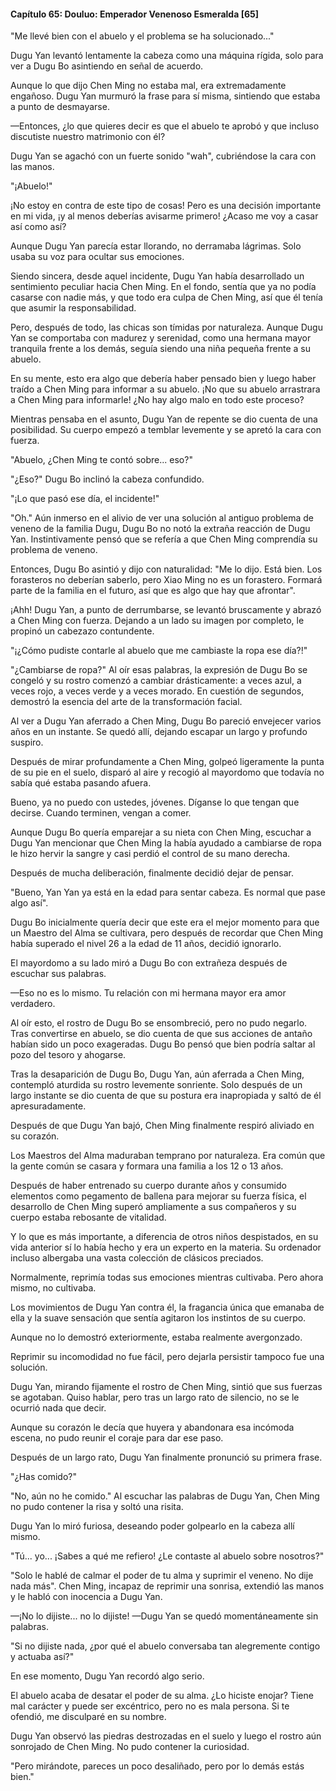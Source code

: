 
#### Capítulo 65: Douluo: Emperador Venenoso Esmeralda [65]

"Me llevé bien con el abuelo y el problema se ha solucionado..."

Dugu Yan levantó lentamente la cabeza como una máquina rígida, solo para ver a Dugu Bo asintiendo en señal de acuerdo.

Aunque lo que dijo Chen Ming no estaba mal, era extremadamente engañoso. Dugu Yan murmuró la frase para sí misma, sintiendo que estaba a punto de desmayarse.

—Entonces, ¿lo que quieres decir es que el abuelo te aprobó y que incluso discutiste nuestro matrimonio con él?

Dugu Yan se agachó con un fuerte sonido "wah", cubriéndose la cara con las manos.

"¡Abuelo!"

¡No estoy en contra de este tipo de cosas! Pero es una decisión importante en mi vida, ¡y al menos deberías avisarme primero! ¿Acaso me voy a casar así como así?

Aunque Dugu Yan parecía estar llorando, no derramaba lágrimas. Solo usaba su voz para ocultar sus emociones.

Siendo sincera, desde aquel incidente, Dugu Yan había desarrollado un sentimiento peculiar hacia Chen Ming. En el fondo, sentía que ya no podía casarse con nadie más, y que todo era culpa de Chen Ming, así que él tenía que asumir la responsabilidad.

Pero, después de todo, las chicas son tímidas por naturaleza. Aunque Dugu Yan se comportaba con madurez y serenidad, como una hermana mayor tranquila frente a los demás, seguía siendo una niña pequeña frente a su abuelo.

En su mente, esto era algo que debería haber pensado bien y luego haber traído a Chen Ming para informar a su abuelo. ¡No que su abuelo arrastrara a Chen Ming para informarle! ¿No hay algo malo en todo este proceso?

Mientras pensaba en el asunto, Dugu Yan de repente se dio cuenta de una posibilidad. Su cuerpo empezó a temblar levemente y se apretó la cara con fuerza.

"Abuelo, ¿Chen Ming te contó sobre... eso?"

"¿Eso?" Dugu Bo inclinó la cabeza confundido.

"¡Lo que pasó ese día, el incidente!"

"Oh." Aún inmerso en el alivio de ver una solución al antiguo problema de veneno de la familia Dugu, Dugu Bo no notó la extraña reacción de Dugu Yan. Instintivamente pensó que se refería a que Chen Ming comprendía su problema de veneno.

Entonces, Dugu Bo asintió y dijo con naturalidad: "Me lo dijo. Está bien. Los forasteros no deberían saberlo, pero Xiao Ming no es un forastero. Formará parte de la familia en el futuro, así que es algo que hay que afrontar".

¡Ahh! Dugu Yan, a punto de derrumbarse, se levantó bruscamente y abrazó a Chen Ming con fuerza. Dejando a un lado su imagen por completo, le propinó un cabezazo contundente.

"¡¿Cómo pudiste contarle al abuelo que me cambiaste la ropa ese día?!"

"¿Cambiarse de ropa?" Al oír esas palabras, la expresión de Dugu Bo se congeló y su rostro comenzó a cambiar drásticamente: a veces azul, a veces rojo, a veces verde y a veces morado. En cuestión de segundos, demostró la esencia del arte de la transformación facial.

Al ver a Dugu Yan aferrado a Chen Ming, Dugu Bo pareció envejecer varios años en un instante. Se quedó allí, dejando escapar un largo y profundo suspiro.

Después de mirar profundamente a Chen Ming, golpeó ligeramente la punta de su pie en el suelo, disparó al aire y recogió al mayordomo que todavía no sabía qué estaba pasando afuera.

Bueno, ya no puedo con ustedes, jóvenes. Díganse lo que tengan que decirse. Cuando terminen, vengan a comer.

Aunque Dugu Bo quería emparejar a su nieta con Chen Ming, escuchar a Dugu Yan mencionar que Chen Ming la había ayudado a cambiarse de ropa le hizo hervir la sangre y casi perdió el control de su mano derecha.

Después de mucha deliberación, finalmente decidió dejar de pensar.

"Bueno, Yan Yan ya está en la edad para sentar cabeza. Es normal que pase algo así".

Dugu Bo inicialmente quería decir que este era el mejor momento para que un Maestro del Alma se cultivara, pero después de recordar que Chen Ming había superado el nivel 26 a la edad de 11 años, decidió ignorarlo.

El mayordomo a su lado miró a Dugu Bo con extrañeza después de escuchar sus palabras.

—Eso no es lo mismo. Tu relación con mi hermana mayor era amor verdadero.

Al oír esto, el rostro de Dugu Bo se ensombreció, pero no pudo negarlo. Tras convertirse en abuelo, se dio cuenta de que sus acciones de antaño habían sido un poco exageradas. Dugu Bo pensó que bien podría saltar al pozo del tesoro y ahogarse.

Tras la desaparición de Dugu Bo, Dugu Yan, aún aferrada a Chen Ming, contempló aturdida su rostro levemente sonriente. Solo después de un largo instante se dio cuenta de que su postura era inapropiada y saltó de él apresuradamente.

Después de que Dugu Yan bajó, Chen Ming finalmente respiró aliviado en su corazón.

Los Maestros del Alma maduraban temprano por naturaleza. Era común que la gente común se casara y formara una familia a los 12 o 13 años.

Después de haber entrenado su cuerpo durante años y consumido elementos como pegamento de ballena para mejorar su fuerza física, el desarrollo de Chen Ming superó ampliamente a sus compañeros y su cuerpo estaba rebosante de vitalidad.

Y lo que es más importante, a diferencia de otros niños despistados, en su vida anterior sí lo había hecho y era un experto en la materia. Su ordenador incluso albergaba una vasta colección de clásicos preciados.

Normalmente, reprimía todas sus emociones mientras cultivaba. Pero ahora mismo, no cultivaba.

Los movimientos de Dugu Yan contra él, la fragancia única que emanaba de ella y la suave sensación que sentía agitaron los instintos de su cuerpo.

Aunque no lo demostró exteriormente, estaba realmente avergonzado.

Reprimir su incomodidad no fue fácil, pero dejarla persistir tampoco fue una solución.

Dugu Yan, mirando fijamente el rostro de Chen Ming, sintió que sus fuerzas se agotaban. Quiso hablar, pero tras un largo rato de silencio, no se le ocurrió nada que decir.

Aunque su corazón le decía que huyera y abandonara esa incómoda escena, no pudo reunir el coraje para dar ese paso.

Después de un largo rato, Dugu Yan finalmente pronunció su primera frase.

"¿Has comido?"

"No, aún no he comido." Al escuchar las palabras de Dugu Yan, Chen Ming no pudo contener la risa y soltó una risita.

Dugu Yan lo miró furiosa, deseando poder golpearlo en la cabeza allí mismo.

"Tú... yo... ¡Sabes a qué me refiero! ¿Le contaste al abuelo sobre nosotros?"

"Solo le hablé de calmar el poder de tu alma y suprimir el veneno. No dije nada más". Chen Ming, incapaz de reprimir una sonrisa, extendió las manos y le habló con inocencia a Dugu Yan.

—¡No lo dijiste... no lo dijiste! —Dugu Yan se quedó momentáneamente sin palabras.

"Si no dijiste nada, ¿por qué el abuelo conversaba tan alegremente contigo y actuaba así?"

En ese momento, Dugu Yan recordó algo serio.

El abuelo acaba de desatar el poder de su alma. ¿Lo hiciste enojar? Tiene mal carácter y puede ser excéntrico, pero no es mala persona. Si te ofendió, me disculparé en su nombre.

Dugu Yan observó las piedras destrozadas en el suelo y luego el rostro aún sonrojado de Chen Ming. No pudo contener la curiosidad.

"Pero mirándote, pareces un poco desaliñado, pero por lo demás estás bien."